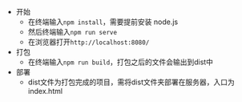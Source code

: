 - 开始
  - 在终端输入`npm install`，需要提前安装 node.js
  - 然后终端输入`npm run serve`
  - 在浏览器打开`http://localhost:8080/`
- 打包
  - 在终端输入`npm run build`，打包之后的文件会输出到dist中
- 部署
  - dist文件为打包完成的项目，需将dist文件夹部署在服务器，入口为 index.html